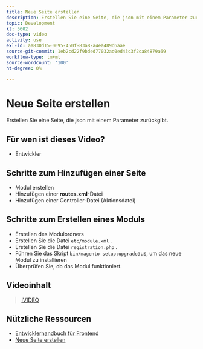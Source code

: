 ```yaml
---
title: Neue Seite erstellen
description: Erstellen Sie eine Seite, die json mit einem Parameter zurückgibt.
topic: Development
kt: 5602
doc-type: video
activity: use
exl-id: aa830d15-0095-450f-83a8-a4ea489d6aae
source-git-commit: 1eb2cd22f9bded77032ad0ed43c3f2ca84879a69
workflow-type: tm+mt
source-wordcount: '100'
ht-degree: 0%

---
```


# Neue Seite erstellen

Erstellen Sie eine Seite, die json mit einem Parameter zurückgibt.

## Für wen ist dieses Video?

- Entwickler

## Schritte zum Hinzufügen einer Seite

- Modul erstellen
- Hinzufügen einer **routes.xml**-Datei
- Hinzufügen einer Controller-Datei (Aktionsdatei)

## Schritte zum Erstellen eines Moduls

- Erstellen des Modulordners
- Erstellen Sie die Datei `etc/module.xml` .
- Erstellen Sie die Datei `registration.php` .
- Führen Sie das Skript `bin/magento setup:upgrade`aus, um das neue Modul zu installieren
- Überprüfen Sie, ob das Modul funktioniert.

## Videoinhalt

>[!VIDEO](https://video.tv.adobe.com/v/35816?quality=12&learn=on)

## Nützliche Ressourcen

- [Entwicklerhandbuch für Frontend](https://devdocs.magento.com/guides/v2.4/frontend-dev-guide/bk-frontend-dev-guide.html)
- [Neue Seite erstellen](https://devdocs.magento.com/videos/fundamentals/create-a-new-page/)
